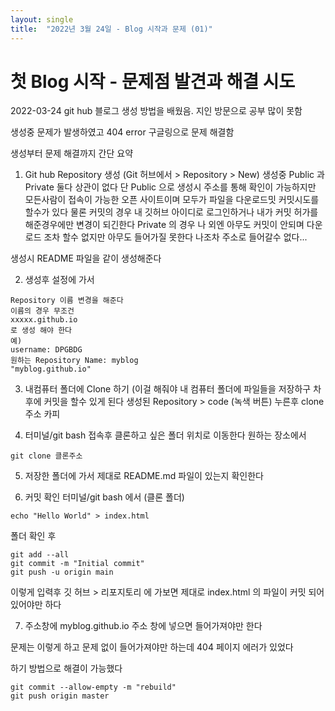 ```yaml
---
layout: single
title:  "2022년 3월 24일 - Blog 시작과 문제 (01)"
---
```


# 첫 Blog 시작 - 문제점 발견과 해결 시도

2022-03-24
git hub 블로그 생성 방법을 배웠음.
지인 방문으로 공부 많이 못함

생성중 문제가 발생하였고 404 error 
구글링으로 문제 해결함

생성부터 문제 해결까지 간단 요약

1. Git hub Repository 생성
(Git 허브에서 > Repository > New)
생성중 Public 과 Private 둘다 상관이 없다
단 Public 으로 생성시 주소를 통해 확인이 가능하지만
모든사람이 접속이 가능한 오픈 사이트이며 
모두가 파일을 다운로드밋 커밋시도를 할수가 있다
물론 커밋의 경우 내 깃허브 아이디로 로그인하거나
내가 커밋 허가를 해준경우에만 변경이 되긴한다
Private 의 경우 나 외엔 아무도 커밋이 안되며 
다운로드 조차 할수 없지만
아무도 들어가질 못한다 
나조차 주소로 들어갈수 없다...

생성시 README 파일을 같이 생성해준다

2. 생성후 설정에 가서 
```
Repository 이름 변경을 해준다
이름의 경우 무조건 
xxxxx.github.io 
로 생성 해야 한다
예) 
username: DPGBDG
원하는 Repository Name: myblog
"myblog.github.io"
```

3. 내컴퓨터 폴더에 Clone 하기
(이걸 해줘야 내 컴퓨터 폴더에 파일들을 저장하구 차후에 커밋을 할수 있게 된다
생성된 Repository > code (녹색 버튼) 누른후 clone 주소 카피

4. 터미널/git bash 접속후 클론하고 싶은 폴더 위치로 이동한다
원하는 장소에서 
```
git clone 클론주소 
```

5. 저장한 폴더에 가서 제대로 README.md 파일이 있는지 확인한다

6. 커밋 확인
터미널/git bash 에서 (클론 폴더) 
```
echo "Hello World" > index.html
```

폴더 확인 후
```
git add --all
git commit -m "Initial commit"
git push -u origin main
```
이렇게 입력후 깃 허브 > 리포지토리 에 가보면 제대로 index.html 의 파일이 커밋 되어 있어야만 하다

7. 주소창에 
myblog.github.io 주소 창에 넣으면 들어가져야만 한다


문제는 이렇게 하고 문제 없이 들어가져야만 하는데
404 페이지 에러가 있었다

하기 방법으로 해결이 가능했다
```
git commit --allow-empty -m "rebuild"
git push origin master
```
